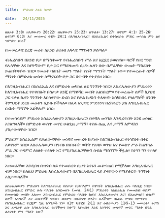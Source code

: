 ```yaml
---
title:  ምድሪቱ እንደ ስጦታ

date:   24/11/2025
---
```


`ዘጸአት 3:8፣ ዘሌዋውያን 20:22፣ ዘሌዋውያን 25:23፣ ዘኍልቍ 13:27፣ ዘዳግም 4:1፣ 25-26፣ ዘዳግም 6:3፣ እና መዝሙረ ዳዊት 24:1 በእግዚአብሔር፣ በእስራኤልና በተስፋይቱ ምድር መካከል ምን ልዩ ዝምድና ነበረ?
`

በመሠረታዊ ደረጃ መሬት ለአንድ ሕዝብ አካላዊ ማንነትን ይሰጣል።

ብሔረሰቡን በአንድ ቦታ በማስቀመጥ የብሔረሰቡን ሥራ እና አኗኗር ይወስናል። ባሮች የዘር ግንድ የሌላቸው እና ከየትኛውም ቦታ ጋር የማይዛመዱ ሲሆኑ ሌላን ሰው በሥራቸው ውጤት ማስደሰት ይጠበቅባቸው ነበር። የመሬት ባለቤት መሆን ማለት ነፃነት ማግኘት ማለት ነው። የተመረጡት ሰዎች ማንነት በምድሪቱ ውስጥ ከሚኖሩበት ቦታ ጋር በጥብቅ የተያያዘ ነበር።

በእግዚአብሔር፣ በእስራኤል እና በምድሪቱ መካከል ልዩ ግንኙነት ነበር። እስራኤላውያን ምድሪቱን ከእግዚአብሔር የተቀበሉት በስጦታ እንጂ በማይሻር መብት አልነበረም። የተመረጡት ሰዎች ከያህዌ ጋር የቃል ኪዳን ግንኙነት እስካላቸው ድረስ እና የቃል ኪዳኑን ትእዛዛት እስካከበሩ የጎልማሶች ሰንበት ትምህርት ድረስ መሬቱን ሊይዙ ይችላሉ። በሌላ አነጋገር ምድሩንና በረከቶቿን ያለ እግዚአብሔር በረከት ማግኘት አይችሉም ነበር።

በተመሳሳይም ምድሪቱ እስራኤላውያን እግዚአብሔርን በተሻለ መንገድ እንዲረዱበት እንደ መነፅር አገልግላለች። በምድሪቱ ውስጥ መኖር ሁልጊዜ ታማኝ፣ ተስፋ ሰጪ እና ታማኝ አምላክን ያስታውሳቸው ነበር።

ምድርም እስራኤልም የሕልውናቸው መነሻና መሠረት ከሆነው ከእግዚአብሔር ተነሳሽነት በቀር አይኖሩም ነበር። እስራኤላውያን በግብፅ በነበሩበት ወቅት የአባይ ወንዝ እና የመስኖ ሥራ ከጠንካራ ሥራ ጋር ተዳምሮ ለዕለት ተዕለት ኑሮ የሚያስፈልጋቸውን ሰብል ማስገኘት ችሏል። ከነዓን ግን የተለየ ነበር።

አዝመራቸው እንዲበዛ በዝናብ ላይ የተመሰረቱ ሲሆን አየሩን መቆጣጠር የሚችለው እግዚአብሔር ብቻ ነበር። ስለዚህ ምድሪቱ እስራኤላውያን በእግዚአብሔር ላይ ያላቸውን የማያቋርጥ ጥገኝነት አስታውሳለች።

`እስራኤላውያን ምድሪቱን ከእግዚአብሔር በስጦታ ቢቀበሉም፣ በዋናነት እግዚአብሔር ራሱ ባለቤቷ ነበር። እግዚአብሔር የምድር ሁሉ ባለቤት እንደመሆኑ (መዝ. 24፡1) ምድሪቱን ለእስራኤል የመመደብ ወይም የመውሰድ መብት አለው። እግዚአብሔር የምድሪቱ ባለቤት ከሆነ፣ እስራኤላውያን እና፣ በአጠቃላይ፣ ሁሉም ሰዎች እንግዶች እና መጻተኞች ናቸው፣ ወይም፣ በዘመናዊ ቃላት፣ ሁላችንም በእርሱ ምድር የምንኖር የእግዚአብሔር የረጅም ጊዜ እንግዶች ነን። በ1ኛ ጴጥሮስ 2፡11 እና ዕብራውያን 11፡9-13 መሠረት፣ ቀያሽ እና ፈጣሪዋ ራሱ እግዚአብሔር የሆነችውን ከተማ እየጠበቁ እንደ እንግዳና መጻተኛ መኖር ማለት በግል ለእናንተ ምን ማለት ነው?`